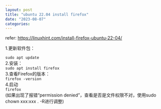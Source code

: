 ```yaml
---
layout: post
title: "ubuntu 22.04 install firefox"
date: "2023-08-07"
categories: 
---
```

<p>refer: <a href="https://linuxhint.com/install-firefox-ubuntu-22-04/">https://linuxhint.com/install-firefox-ubuntu-22-04/</a></p>

<p>1.更新软件包：</p>

<div class="blackboard codecolorer-container text" style="width:100%">
<div class="codecolorer text"><code>sudo apt update</code></div>

<div class="codecolorer text">2.安装：</div>

<div class="codecolorer text">
<div class="blackboard codecolorer-container text" style="width:100%">
<div class="codecolorer text"><code>sudo apt install firefox</code></div>

<div class="codecolorer text">3.查看Firefox的版本：</div>

<div class="codecolorer text">
<div class="blackboard codecolorer-container text" style="width:100%">
<div class="codecolorer text"><code>firefox -version</code></div>

<div class="codecolorer text">4.启动</div>

<div class="codecolorer text"><code>firefox</code></div>

<div class="codecolorer text">(如果出现了报错&ldquo;permission denied&rdquo;，查看是否是文件权限不对，使用sudo chown xxx:xxx . -R进行调整)</div>
</div>
</div>
</div>
</div>
</div>

